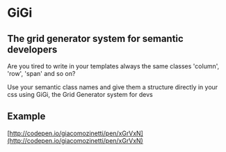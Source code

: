 # GiGi

## The grid generator system for semantic developers

Are you tired to write in your templates always the same classes 'column', 'row', 'span' and so on?

Use your semantic class names and give them a structure directly in your css using GiGi, the Grid Generator system for devs

## Example

[http://codepen.io/giacomozinetti/pen/xGrVxN](http://codepen.io/giacomozinetti/pen/xGrVxN)
